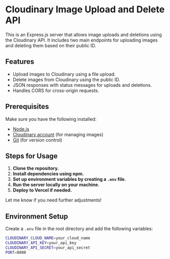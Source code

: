 # Cloudinary Image Upload and Delete API

This is an Express.js server that allows image uploads and deletions using the Cloudinary API. It includes two main endpoints for uploading images and deleting them based on their public ID.

## Features

- Upload images to Cloudinary using a file upload.
- Delete images from Cloudinary using the public ID.
- JSON responses with status messages for uploads and deletions.
- Handles CORS for cross-origin requests.

## Prerequisites

Make sure you have the following installed:

- [Node.js](https://nodejs.org/)
- [Cloudinary account](https://cloudinary.com/) (for managing images)
- [Git](https://git-scm.com/) (for version control)

## Steps for Usage

1. **Clone the repository.**
2. **Install dependencies using npm.**
3. **Set up environment variables by creating a `.env` file.**
4. **Run the server locally on your machine.**
5. **Deploy to Vercel if needed.**

Let me know if you need further adjustments!

## Environment Setup

Create a `.env` file in the root directory and add the following variables:

```bash
CLOUDINARY_CLOUD_NAME=your_cloud_name
CLOUDINARY_API_KEY=your_api_key
CLOUDINARY_API_SECRET=your_api_secret
PORT=8080
